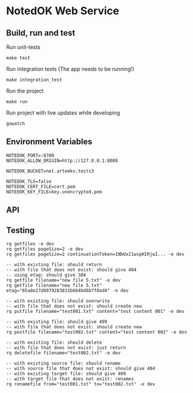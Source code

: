 # NotedOK Web Service

## Build, run and test

Run unit-tests

```
make test
```

Run integration tests (The app needs to be running!)

```
make integration_test
```

Run the project

```
make run
```

Run project with live updates while developing

```
gowatch
```

## Environment Variables

```
NOTEDOK_PORT=:8700
NOTEDOK_ALLOW_ORIGIN=http://127.0.0.1:8080

NOTEDOK_BUCKET=net.artemkv.tests3

NOTEDOK_TLS=false
NOTEDOK_CERT_FILE=cert.pem
NOTEDOK_KEY_FILE=key.unencrypted.pem
```

## API

## Testing

```
rq getfiles -e dev
rq getfiles pageSize=2 -e dev
rq getfiles pageSize=2 continuationToken=1NbUxI1wspHIRjwI... -e dev

-- with existing file: should return
-- with file that does not exist: should give 404
-- using etag: should give 304
rq getfile filename="new file 5.txt" -e dev
rq getfile filename="new file 5.txt" etag="65a8e27d8879283831b664bd8b7f0ad4" -e dev

-- with existing file: should overwrite
-- with file that does not exist: should create new
rq putfile filename="test001.txt" content="test content 001" -e dev

-- with existing file: should give 409
-- with file that does not exist: should create new
rq postfile filename="test002.txt" content="test content 002" -e dev

-- with existing file: should delete
-- with file that does not exist: just return
rq deletefile filename="test002.txt" -e dev

-- with existing source file: should rename
-- with source file that does not exist: should give 404
-- with existing target file: should give 409
-- with target file that does not exist: renames
rq renamefile from="test001.txt" to="test002.txt" -e dev
```
